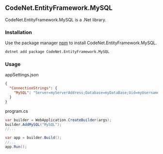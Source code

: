 ## CodeNet.EntityFramework.MySQL

CodeNet.EntityFramework.MySQL is a .Net library.

### Installation

Use the package manager [npm](https://www.nuget.org/packages/CodeNet.EntityFramework.MySQL/) to install CodeNet.EntityFramework.MySQL.

```bash
dotnet add package CodeNet.EntityFramework.MySQL
```

### Usage
appSettings.json
```json
{
  "ConnectionStrings": {
    "MySQL": "Server=myServerAddress;Database=myDataBase;Uid=myUsername;Pwd=myPassword;"
  }
}
```
program.cs
```csharp
var builder = WebApplication.CreateBuilder(args);
builder.AddMySQL("MySQL");
//...

var app = builder.Build();
//...
app.Run();
```